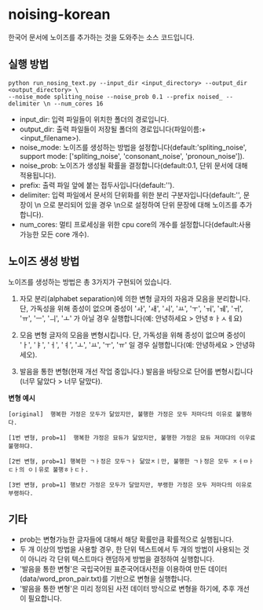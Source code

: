 # noising-korean
한국어 문서에 노이즈를 추가하는 것을 도와주는 소스 코드입니다.


## 실행 방법
```
python run_nosing_text.py --input_dir <input_directory> --output_dir <output_directory> \
--noise_mode spliting_noise --noise_prob 0.1 --prefix noised_ --delimiter \n --num_cores 16
```
- input_dir: 입력 파일들이 위치한 폴더의 경로입니다.
- output_dir: 출력 파일들이 저장될 폴더의 경로입니다(파일이름:<prefix>+<input_filename>).
- noise_mode: 노이즈를 생성하는 방법을 설정합니다(default:'spliting_noise', support mode: ['spliting_noise', 'consonant_noise', 'pronoun_noise']). 
- noise_prob: 노이즈가 생성될 확률을 결정합니다(default:0.1, 단위 문서에 대해 적용됩니다).
- prefix: 출력 파일 앞에 붙는 접두사입니다(default:'').
- delimiter: 입력 파일에서 문서의 단위화를 위한 분리 구분자입니다(default:'', 문장이 \n 으로 분리되어 있을 경우 \n으로 설정하여 단위 문장에 대해 노이즈를 추가합니다).
- num_cores: 멀티 프로세싱을 위한 cpu core의 개수를 설정합니다(default:사용가능한 모든 core 개수).
  


## 노이즈 생성 방법
노이즈를 생성하는 방법은 총 3가지가 구현되어 있습니다.

1. 자모 분리(alphabet separation)에 의한 변형
글자의 자음과 모음을 분리합니다. 단, 가독성을 위해 종성이 없으며 중성이  'ㅘ', 'ㅙ', 'ㅚ', 'ㅛ', 'ㅜ', 'ㅝ', 'ㅞ', 'ㅟ', 'ㅠ', 'ㅡ', 'ㅢ', 'ㅗ' 가 아닐 경우 실행합니다(예: 안녕하세요 > 안녕ㅎㅏㅅㅔ요)

2. 모음 변형
글자의 모음을 변형시킵니다. 단, 가독성을 위해 종성이 없으며 중성이 'ㅏ', 'ㅑ', 'ㅓ', 'ㅕ', 'ㅗ', 'ㅛ', 'ㅜ', 'ㅠ' 일 경우 실행합니다(예: 안녕하세요 > 안녕햐세오).

3. 발음을 통한 변형(현재 개선 작업 중입니다.)
발음을 바탕으로 단어를 변형시킵니다(너무 닮았다 > 너무 달맜다).


**변형 예시**
```
[original]  행복한 가정은 모두가 닮았지만, 불행한 가정은 모두 저마다의 이유로 불행하다.

[1번 변형, prob=1]  행복한 갸정은 묘듀갸 닮았지만, 불행한 갸정은 묘듀 져먀댜의 이우료 불행햐댜.

[2번 변형, prob=1] 행복한 ㄱㅏ정은 모두ㄱㅏ 닮았ㅈㅣ만, 불행한 ㄱㅏ정은 모두 ㅈㅓㅁㅏㄷㅏ의 ㅇㅣ유로 불행ㅎㅏㄷㅏ.

[3번 변형, prob=1] 행보칸 가정은 모두가 달맜지만, 부랭한 가정은 모두 저마다의 이유로 부랭하다.
```

## 기타
- prob는 변형가능한 글자들에 대해서 해당 확률만큼 확률적으로 실행됩니다.
- 두 개 이상의 방법을 사용할 경우, 한 단위 텍스트에서 두 개의 방법이 사용되는 것이 아니라 각 단위 텍스트마다 랜덤하게 방법을 결정하여 실행합니다.
- '발음을 통한 변형'은 국립국어원 표준국어대사전을 이용하여 만든 데이터(data/word_pron_pair.txt)를 기반으로 변형을 실행합니다.
- '발음을 통한 변형'은 미리 정의된 사전 데이터 방식으로 변형을 하기에, 추후 개선이 필요합니다.

